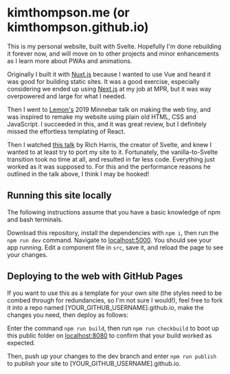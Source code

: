 # kimthompson.me (or kimthompson.github.io) 

This is my personal website, built with Svelte. Hopefully I'm done rebuilding it forever now, and will move on to other projects and minor enhancements as I learn more about PWAs and animations.

Originally I built it with [Nuxt.js](https://nuxtjs.org) because I wanted to use Vue and heard it was good for building static sites. It was a good exercise, especially considering we ended up using [Next.js](https://nextjs.org) at my job at MPR, but it was way overpowered and large for what I needed.

Then I went to [Lemon's](https://ahoylemon.xyz) 2019 Minnebar talk on making the web tiny, and was inspired to remake my website using plain old HTML, CSS and JavaScript. I succeeded in this, and it was great review, but I definitely missed the effortless templating of React.

Then I watched [this talk](https://www.youtube.com/watch?v=AdNJ3fydeao) by Rich Harris, the creator of Svelte, and knew I wanted to at least try to port my site to it. Fortunately, the vanilla-to-Svelte transition took no time at all, and resulted in far less code. Everything just worked as it was supposed to. For this and the performance reasons he outlined in the talk above, I think I may be hooked!

## Running this site locally

The following instructions assume that you have a basic knowledge of npm and bash terminals.

Download this repository, install the dependencies with `npm i`, then run the `npm run dev` command. Navigate to [localhost:5000](http://localhost:5000). You should see your app running. Edit a component file in `src`, save it, and reload the page to see your changes.

## Deploying to the web with GitHub Pages

If you want to use this as a template for your own site (the styles need to be combed through for redundancies, so I'm not sure I would!), feel free to fork it into a repo named [YOUR_GITHUB_USERNAME].github.io, make the changes you need, then deploy as follows:

Enter the command `npm run build`, then run `npm run checkbuild` to boot up this public folder on [localhost:8080](http://localhost:8080) to confirm that your build worked as expected.

Then, push up your changes to the dev branch and enter `npm run publish` to publish your site to [YOUR_GITHUB_USERNAME].github.io.  
